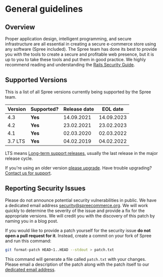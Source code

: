 # General guidelines

## Overview

Proper application design, intelligent programming, and secure infrastructure are all essential in creating a secure e-commerce store using any software (Spree included). The Spree team has done its best to provide you with the tools to create a secure and profitable web presence, but it is up to you to take these tools and put them in good practice. We highly recommend reading and understanding the [Rails Security Guide](http://guides.rubyonrails.org/security.html).

## Supported Versions

This is a list of all Spree versions currently being supported by the Spree team.

| Version | Supported? | Release date | EOL date   |
| ------- | ---------- | ------------ | ---------- |
| 4.3     | **Yes**    | 14.09.2021   | 14.09.2023 |
| 4.2     | **Yes**    | 23.02.2021   | 23.02.2023 |
| 4.1     | **Yes**    | 02.03.2020   | 02.03.2022 |
| 3.7 LTS | **Yes**    | 04.02.2019   | 04.02.2022 |

LTS means [Long-term support releases](https://en.wikipedia.org/wiki/Long-term\_support), usually the last release in the major release cycle.

If you're using an older version [please upgrade](../upgrades/upgrades/). Have trouble upgrading? [Contact us for support](https://spreecommerce.org/contact/).

## Reporting Security Issues

Please do not announce potential security vulnerabilities in public. We have a dedicated email address [security@spreecommerce.org](mailto:security@spreecommerce.org). We will work quickly to determine the severity of the issue and provide a fix for the appropriate versions. We will credit you with the discovery of this patch by naming you in a blog post.

If you would like to provide a patch yourself for the security issue **do not open a pull request for it**. Instead, create a commit on your fork of Spree and run this command:

```bash
git format-patch HEAD~1..HEAD --stdout > patch.txt
```

This command will generate a file called `patch.txt` with your changes. Please email a description of the patch along with the patch itself to our [dedicated email address](mailto:hi@spreecommerce.org).
